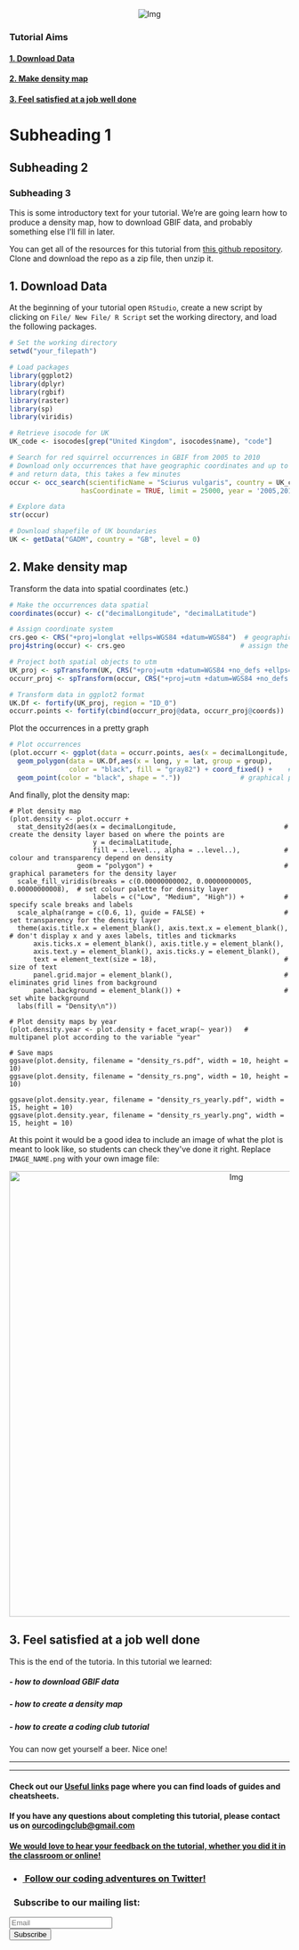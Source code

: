 <center><img src="{{ site.baseurl }}/tutheaderbl.png" alt="Img"></center>


### Tutorial Aims

#### <a href="#section1"> 1. Download Data</a>

#### <a href="#section2"> 2. Make density map</a>

#### <a href="#section3"> 3. Feel satisfied at a job well done</a>


# Subheading 1
## Subheading 2
### Subheading 3

This is some introductory text for your tutorial. We’re are going learn how to produce a density map, how to download GBIF data, and probably something else I’ll fill in later.

You can get all of the resources for this tutorial from <a href="https://github.com/ourcodingclub" target="_blank">this github repository</a>. Clone and download the repo as a zip file, then unzip it.

<a name="section1"></a>

## 1. Download Data


At the beginning of your tutorial open `RStudio`, create a new script by clicking on `File/ New File/ R Script` set the working directory, and load the following packages.

```r
# Set the working directory
setwd("your_filepath")

# Load packages
library(ggplot2)
library(dplyr)
library(rgbif)
library(raster)
library(sp)
library(viridis)

# Retrieve isocode for UK
UK_code <- isocodes[grep("United Kingdom", isocodes$name), "code"]

# Search for red squirrel occurrences in GBIF from 2005 to 2010
# Download only occurrences that have geographic coordinates and up to 25000 occurrences
# and return data, this takes a few minutes
occur <- occ_search(scientificName = "Sciurus vulgaris", country = UK_code, 
                  hasCoordinate = TRUE, limit = 25000, year = '2005,2010', return = "data")

# Explore data
str(occur)

# Download shapefile of UK boundaries
UK <- getData("GADM", country = "GB", level = 0)


```

<a name="section2"></a>

## 2. Make density map

Transform the data into spatial coordinates (etc.)


```r
# Make the occurrences data spatial
coordinates(occur) <- c("decimalLongitude", "decimalLatitude")

# Assign coordinate system
crs.geo <- CRS("+proj=longlat +ellps=WGS84 +datum=WGS84")  # geographical, datum WGS84
proj4string(occur) <- crs.geo                             # assign the coordinate system

# Project both spatial objects to utm
UK_proj <- spTransform(UK, CRS("+proj=utm +datum=WGS84 +no_defs +ellps=WGS84 +towgs84=0,0,0 "))
occurr_proj <- spTransform(occur, CRS("+proj=utm +datum=WGS84 +no_defs +ellps=WGS84 +towgs84=0,0,0 "))

# Transform data in ggplot2 format 
UK.Df <- fortify(UK_proj, region = "ID_0")
occurr.points <- fortify(cbind(occurr_proj@data, occurr_proj@coords))
```

Plot the occurrences in a pretty graph

```r
# Plot occurrences
(plot.occurr <- ggplot(data = occurr.points, aes(x = decimalLongitude, y = decimalLatitude)) +  # plot the data
  geom_polygon(data = UK.Df,aes(x = long, y = lat, group = group),                             # plot the UK
               color = "black", fill = "gray82") + coord_fixed() +    # coord_fixed() ensures that one unit on the x-axis is the same length as one unit on the y-axis
  geom_point(color = "black", shape = "."))               # graphical parameters for points
```

And finally, plot the density map:

```
# Plot density map
(plot.density <- plot.occurr +                   
  stat_density2d(aes(x = decimalLongitude,                           # create the density layer based on where the points are
                     y = decimalLatitude,  
                     fill = ..level.., alpha = ..level..),           # colour and transparency depend on density
                 geom = "polygon") +                                 # graphical parameters for the density layer
  scale_fill_viridis(breaks = c(0.00000000002, 0.00000000005, 0.00000000008),  # set colour palette for density layer
                     labels = c("Low", "Medium", "High")) +          # specify scale breaks and labels                                  
  scale_alpha(range = c(0.6, 1), guide = FALSE) +                    # set transparency for the density layer 
  theme(axis.title.x = element_blank(), axis.text.x = element_blank(),   # don't display x and y axes labels, titles and tickmarks 
      axis.ticks.x = element_blank(), axis.title.y = element_blank(),   
      axis.text.y = element_blank(), axis.ticks.y = element_blank(),
      text = element_text(size = 18),                                # size of text 
      panel.grid.major = element_blank(),                            # eliminates grid lines from background
      panel.background = element_blank()) +                          # set white background
  labs(fill = "Density\n"))

# Plot density maps by year
(plot.density.year <- plot.density + facet_wrap(~ year))   # multipanel plot according to the variable "year" 

# Save maps
ggsave(plot.density, filename = "density_rs.pdf", width = 10, height = 10)
ggsave(plot.density, filename = "density_rs.png", width = 10, height = 10)

ggsave(plot.density.year, filename = "density_rs_yearly.pdf", width = 15, height = 10)
ggsave(plot.density.year, filename = "density_rs_yearly.png", width = 15, height = 10)

```

At this point it would be a good idea to include an image of what the plot is meant to look like, so students can check they've done it right. Replace `IMAGE_NAME.png` with your own image file:

<center> <img src="{{ site.baseurl }}/img/density_rs.png" alt="Img" style="width: 800px;"/> </center>

<a name="section1"></a>

## 3. Feel satisfied at a job well done

This is the end of the tutoria. In this tutorial we learned:

##### - how to download GBIF data
##### - how to create a density map
##### - how to create a coding club tutorial

You can now get yourself a beer. Nice one!


<hr>
<hr>

#### Check out our <a href="https://ourcodingclub.github.io/links/" target="_blank">Useful links</a> page where you can find loads of guides and cheatsheets.

#### If you have any questions about completing this tutorial, please contact us on ourcodingclub@gmail.com

#### <a href="INSERT_SURVEY_LINK" target="_blank">We would love to hear your feedback on the tutorial, whether you did it in the classroom or online!</a>

<ul class="social-icons">
	<li>
		<h3>
			<a href="https://twitter.com/our_codingclub" target="_blank">&nbsp;Follow our coding adventures on Twitter! <i class="fa fa-twitter"></i></a>
		</h3>
	</li>
</ul>

### &nbsp;&nbsp;Subscribe to our mailing list:
<div class="container">
	<div class="block">
        <!-- subscribe form start -->
		<div class="form-group">
			<form action="https://getsimpleform.com/messages?form_api_token=de1ba2f2f947822946fb6e835437ec78" method="post">
			<div class="form-group">
				<input type='text' class="form-control" name='Email' placeholder="Email" required/>
			</div>
			<div>
                        	<button class="btn btn-default" type='submit'>Subscribe</button>
                    	</div>
                	</form>
		</div>
	</div>
</div>
